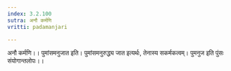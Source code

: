 ```yaml
---
index: 3.2.100
sutra: अनौ कर्मणि
vritti: padamanjari

---
```

अनौ कर्मणि।। पुमांसमनुजात इति। पुमांसमनुरुद्ध्य जात इत्यर्थः, तेनास्य सकर्मकत्वम्। पुमनुज इति पुंसः संयोगान्तलोपः।।